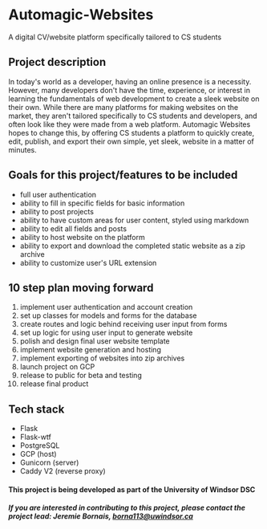 # Automagic-Websites
A digital CV/website platform specifically tailored to CS students

## Project description
In today's world as a developer, having an online presence is a necessity. However, many developers don't have the time, experience, or interest in learning the fundamentals of web development to create a sleek website on their own. While there are many platforms for making websites on the market, they aren't tailored specifically to CS students and developers, and often look like they were made from a web platform. Automagic Websites hopes to change this, by offering CS students a platform to quickly create, edit, publish, and export their own simple, yet sleek, website in a matter of minutes.

## Goals for this project/features to be included
  * full user authentication
  * ability to fill in specific fields for basic information
  * ability to post projects
  * ability to have custom areas for user content, styled using markdown
  * ability to edit all fields and posts
  * ability to host website on the platform
  * ability to export and download the completed static website as a zip archive
  * ability to customize user's URL extension

## 10 step plan moving forward
  1. implement user authentication and account creation
  2. set up classes for models and forms for the database
  3. create routes and logic behind receiving user input from forms
  4. set up logic for using user input to generate website
  5. polish and design final user website template
  6. implement website generation and hosting
  7. implement exporting of websites into zip archives
  8. launch project on GCP
  9. release to public for beta and testing
  10. release final product

## Tech stack
  * Flask
  * Flask-wtf
  * PostgreSQL
  * GCP (host)
  * Gunicorn (server)
  * Caddy V2 (reverse proxy)
  
#### This project is being developed as part of the University of Windsor DSC
##### If you are interested in contributing to this project, please contact the project lead: Jeremie Bornais, borna113@uwindsor.ca
